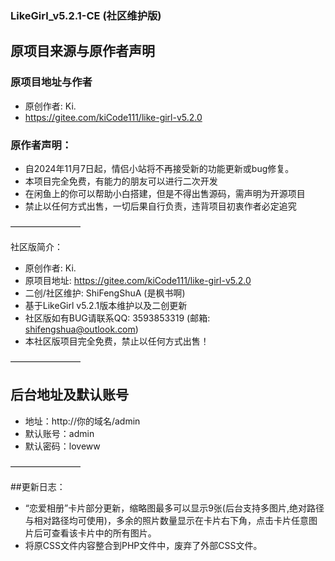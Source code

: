 ### LikeGirl_v5.2.1-CE (社区维护版)

## 原项目来源与原作者声明

### 原项目地址与作者
- 原创作者: Ki.
- https://gitee.com/kiCode111/like-girl-v5.2.0

### 原作者声明：

- 自2024年11月7日起，情侣小站将不再接受新的功能更新或bug修复。
- 本项目完全免费，有能力的朋友可以进行二次开发
- 在闲鱼上的你可以帮助小白搭建，但是不得出售源码，需声明为开源项目
- 禁止以任何方式出售，一切后果自行负责，违背项目初衷作者必定追究

————————

社区版简介：

- 原创作者: Ki.
- 原项目地址: https://gitee.com/kiCode111/like-girl-v5.2.0
- 二创/社区维护: ShiFengShuA (是枫书啊)
- 基于LikeGirl v5.2.1版本维护以及二创更新
- 社区版如有BUG请联系QQ: 3593853319 (邮箱: shifengshua@outlook.com)
- 本社区版项目完全免费，禁止以任何方式出售！

————————

## 后台地址及默认账号

- 地址：http://你的域名/admin
- 默认账号：admin
- 默认密码：loveww

————————

##更新日志：

- “恋爱相册”卡片部分更新，缩略图最多可以显示9张(后台支持多图片,绝对路径与相对路径均可使用)，多余的照片数量显示在卡片右下角，点击卡片任意图片后可查看该卡片中的所有图片。
- 将原CSS文件内容整合到PHP文件中，废弃了外部CSS文件。
